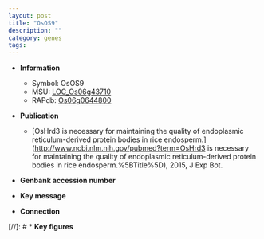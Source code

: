 ```yaml
---
layout: post
title: "OsOS9"
description: ""
category: genes
tags: 
---
```


* **Information**  
    + Symbol: OsOS9  
    + MSU: [LOC_Os06g43710](http://rice.uga.edu/cgi-bin/ORF_infopage.cgi?orf=LOC_Os06g43710)  
    + RAPdb: [Os06g0644800](https://rapdb.dna.affrc.go.jp/locus/?name=Os06g0644800)  

* **Publication**  
    + [OsHrd3 is necessary for maintaining the quality of endoplasmic reticulum-derived protein bodies in rice endosperm.](http://www.ncbi.nlm.nih.gov/pubmed?term=OsHrd3 is necessary for maintaining the quality of endoplasmic reticulum-derived protein bodies in rice endosperm.%5BTitle%5D), 2015, J Exp Bot.

* **Genbank accession number**  

* **Key message**  

* **Connection**  

[//]: # * **Key figures**  


